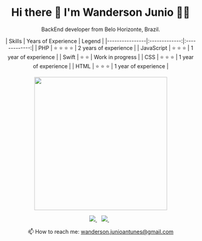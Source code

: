 <h1 align='center'>
  Hi there 👋 I'm Wanderson Junio 👨‍💻
</h1>

<p align='center'>
  BackEnd developer from Belo Horizonte, Brazil.
</p>

<p align='center'>
| Skills |      Years of Experience     | Legend  | 
|----------------|:-------------:|:-------------:|
| PHP | ⭐️ ⭐️ ⭐️ ⭐️ | 2 years of experience | 
| JavaScript |    ⭐️ ⭐️ ⭐️   | 1 year of experience | 
| Swift | ⭐️ ⭐️ | Work in progress | 
| CSS | ⭐️ ⭐️ ⭐️ | 1 year of experience | 
| HTML | ⭐️ ⭐️ ⭐️ | 1 year of experience | 
 </p>


<p align='center'>
  <a href="#"><img src="https://github-readme-stats.vercel.app/api?username=wandersonjunio&show_icons=true&count_private=true&theme=radical" width="350"></a>
</p>

<p align='center'>
  <a href="https://wa.me/5531972008240?text=Olá!%20Wanderson">
    <img src="https://img.shields.io/badge/WHATSAPP-%2325D366.svg?&style=for-the-badge&logo=whatsapp&logoColor=white" />    
  </a>&nbsp;&nbsp;
  <a href="https://www.linkedin.com/in/wandersonantunes/">
    <img src="https://img.shields.io/badge/linkedin-%230077B5.svg?&style=for-the-badge&logo=linkedin&logoColor=white" />
  </a>&nbsp;&nbsp;
</p>

<p align='center'>
  📫 How to reach me: <a href='mailto:wanderson.junioantunes@gmail.com'>wanderson.junioantunes@gmail.com</a>
</p>
